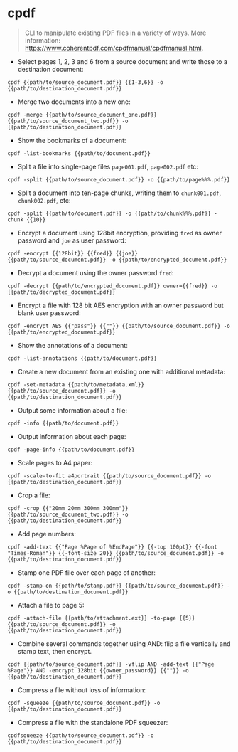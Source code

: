 # cpdf

> CLI to manipulate existing PDF files in a variety of ways.
> More information: <https://www.coherentpdf.com/cpdfmanual/cpdfmanual.html>.

- Select pages 1, 2, 3 and 6 from a source document and write those to a destination document:

`cpdf {{path/to/source_document.pdf}} {{1-3,6}} -o {{path/to/destination_document.pdf}}`

- Merge two documents into a new one:

`cpdf -merge {{path/to/source_document_one.pdf}} {{path/to/source_document_two.pdf}} -o {{path/to/destination_document.pdf}}`

- Show the bookmarks of a document:

`cpdf -list-bookmarks {{path/to/document.pdf}}`

- Split a file into single-page files `page001.pdf`, `page002.pdf` etc:

`cpdf -split {{path/to/source_document.pdf}} -o {{path/to/page%%%.pdf}}`

- Split a document into ten-page chunks, writing them to `chunk001.pdf`, `chunk002.pdf`, etc:

`cpdf -split {{path/to/document.pdf}} -o {{path/to/chunk%%%.pdf}} -chunk {{10}}`

- Encrypt a document using 128bit encryption, providing `fred` as owner password and `joe` as user password:

`cpdf -encrypt {{128bit}} {{fred}} {{joe}} {{path/to/source_document.pdf}} -o {{path/to/encrypted_document.pdf}}`

- Decrypt a document using the owner password `fred`:

`cpdf -decrypt {{path/to/encrypted_document.pdf}} owner={{fred}} -o {{path/to/decrypted_document.pdf}}`

- Encrypt a file with 128 bit AES encryption with an owner password but blank user password:

`cpdf -encrypt AES {{"pass"}} {{""}} {{path/to/source_document.pdf}} -o {{path/to/encrypted_document.pdf}}`

- Show the annotations of a document:

`cpdf -list-annotations {{path/to/document.pdf}}`

- Create a new document from an existing one with additional metadata:

`cpdf -set-metadata {{path/to/metadata.xml}} {{path/to/source_document.pdf}} -o {{path/to/destination_document.pdf}}`

- Output some information about a file:

`cpdf -info {{path/to/document.pdf}}`

- Output information about each page:

`cpdf -page-info {{path/to/document.pdf}}`
 
- Scale pages to A4 paper:

`cpdf -scale-to-fit a4portrait {{path/to/source_document.pdf}} -o {{path/to/destination_document.pdf}}`

- Crop a file:

`cpdf -crop {{"20mm 20mm 300mm 300mm"}} {{path/to/source_document_two.pdf}} -o {{path/to/destination_document.pdf}}`

- Add page numbers:

`cpdf -add-text {{"Page %Page of %EndPage"}} {{-top 100pt}} {{-font "Times-Roman"}} {{-font-size 20}} {{path/to/source_document.pdf}} -o {{path/to/destination_document.pdf}}`

- Stamp one PDF file over each page of another:

`cpdf -stamp-on {{path/to/stamp.pdf}} {{path/to/source_document.pdf}} -o {{path/to/destination_document.pdf}}`

- Attach a file to page 5:

`cpdf -attach-file {{path/to/attachment.ext}} -to-page {{5}} {{path/to/source_document.pdf}} -o {{path/to/destination_document.pdf}}`

- Combine several commands together using AND: flip a file vertically and stamp text, then encrypt.

`cpdf {{path/to/source_document.pdf}} -vflip AND -add-text {{"Page %Page"}} AND -encrypt 128bit {{owner_password}} {{""}} -o {{path/to/destination_document.pdf}}`

- Compress a file without loss of information:

`cpdf -squeeze {{path/to/source_document.pdf}} -o {{path/to/destination_document.pdf}}`

- Compress a file with the standalone PDF squeezer:

`cpdfsqueeze {{path/to/source_document.pdf}} -o {{path/to/destination_document.pdf}}`
